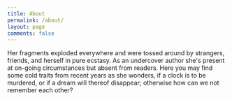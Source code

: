 ```yaml
---
title: About
permalink: /about/
layout: page
comments: false
---
```


Her fragments exploded everywhere and were tossed around by strangers, friends, and herself in pure ecstasy. As an undercover author she's present at on-going circumstances but absent from readers. Here you may find some cold traits from recent years as she wonders, if a clock is to be murdered, or if a dream will thereof disappear; otherwise how can we not remember each other?
